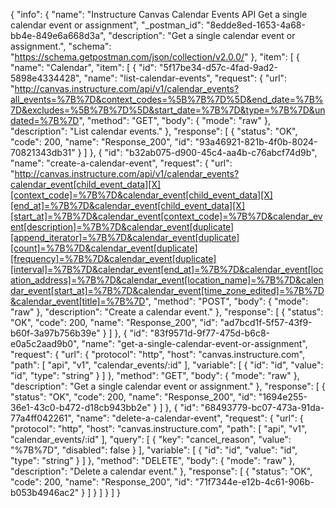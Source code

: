 {
  "info": {
    "name": "Instructure Canvas Calendar Events API Get a single calendar event or assignment",
    "_postman_id": "8edde8ed-1653-4a68-bb4e-849e6a668d3a",
    "description": "Get a single calendar event or assignment.",
    "schema": "https://schema.getpostman.com/json/collection/v2.0.0/"
  },
  "item": [
    {
      "name": "Calendar",
      "item": [
        {
          "id": "5f17be34-d57c-4fad-9ad2-5898e4334428",
          "name": "list-calendar-events",
          "request": {
            "url": "http://canvas.instructure.com/api/v1/calendar_events?all_events=%7B%7D&context_codes=%5B%7B%7D%5D&end_date=%7B%7D&excludes=%5B%7B%7D%5D&start_date=%7B%7D&type=%7B%7D&undated=%7B%7D",
            "method": "GET",
            "body": {
              "mode": "raw"
            },
            "description": "List calendar events."
          },
          "response": [
            {
              "status": "OK",
              "code": 200,
              "name": "Response_200",
              "id": "93a46921-821b-4f0b-8024-70821343db31"
            }
          ]
        },
        {
          "id": "b32ab075-d900-45c4-aa4b-c76abcf74d9b",
          "name": "create-a-calendar-event",
          "request": {
            "url": "http://canvas.instructure.com/api/v1/calendar_events?calendar_event[child_event_data][X][context_code]=%7B%7D&calendar_event[child_event_data][X][end_at]=%7B%7D&calendar_event[child_event_data][X][start_at]=%7B%7D&calendar_event[context_code]=%7B%7D&calendar_event[description]=%7B%7D&calendar_event[duplicate][append_iterator]=%7B%7D&calendar_event[duplicate][count]=%7B%7D&calendar_event[duplicate][frequency]=%7B%7D&calendar_event[duplicate][interval]=%7B%7D&calendar_event[end_at]=%7B%7D&calendar_event[location_address]=%7B%7D&calendar_event[location_name]=%7B%7D&calendar_event[start_at]=%7B%7D&calendar_event[time_zone_edited]=%7B%7D&calendar_event[title]=%7B%7D",
            "method": "POST",
            "body": {
              "mode": "raw"
            },
            "description": "Create a calendar event."
          },
          "response": [
            {
              "status": "OK",
              "code": 200,
              "name": "Response_200",
              "id": "ad7bcd1f-5f57-43f9-b60f-3a97b756b39e"
            }
          ]
        },
        {
          "id": "83f9571d-9f77-475d-b6c8-e0a5c2aad9b0",
          "name": "get-a-single-calendar-event-or-assignment",
          "request": {
            "url": {
              "protocol": "http",
              "host": "canvas.instructure.com",
              "path": [
                "api",
                "v1",
                "calendar_events/:id"
              ],
              "variable": [
                {
                  "id": "id",
                  "value": "id",
                  "type": "string"
                }
              ]
            },
            "method": "GET",
            "body": {
              "mode": "raw"
            },
            "description": "Get a single calendar event or assignment."
          },
          "response": [
            {
              "status": "OK",
              "code": 200,
              "name": "Response_200",
              "id": "1694e255-36e1-43c0-b472-d18cb943bb2e"
            }
          ]
        },
        {
          "id": "68493779-bc07-473a-91da-77a4ff042261",
          "name": "delete-a-calendar-event",
          "request": {
            "url": {
              "protocol": "http",
              "host": "canvas.instructure.com",
              "path": [
                "api",
                "v1",
                "calendar_events/:id"
              ],
              "query": [
                {
                  "key": "cancel_reason",
                  "value": "%7B%7D",
                  "disabled": false
                }
              ],
              "variable": [
                {
                  "id": "id",
                  "value": "id",
                  "type": "string"
                }
              ]
            },
            "method": "DELETE",
            "body": {
              "mode": "raw"
            },
            "description": "Delete a calendar event."
          },
          "response": [
            {
              "status": "OK",
              "code": 200,
              "name": "Response_200",
              "id": "71f7344e-e12b-4c61-906b-b053b4946ac2"
            }
          ]
        }
      ]
    }
  ]
}